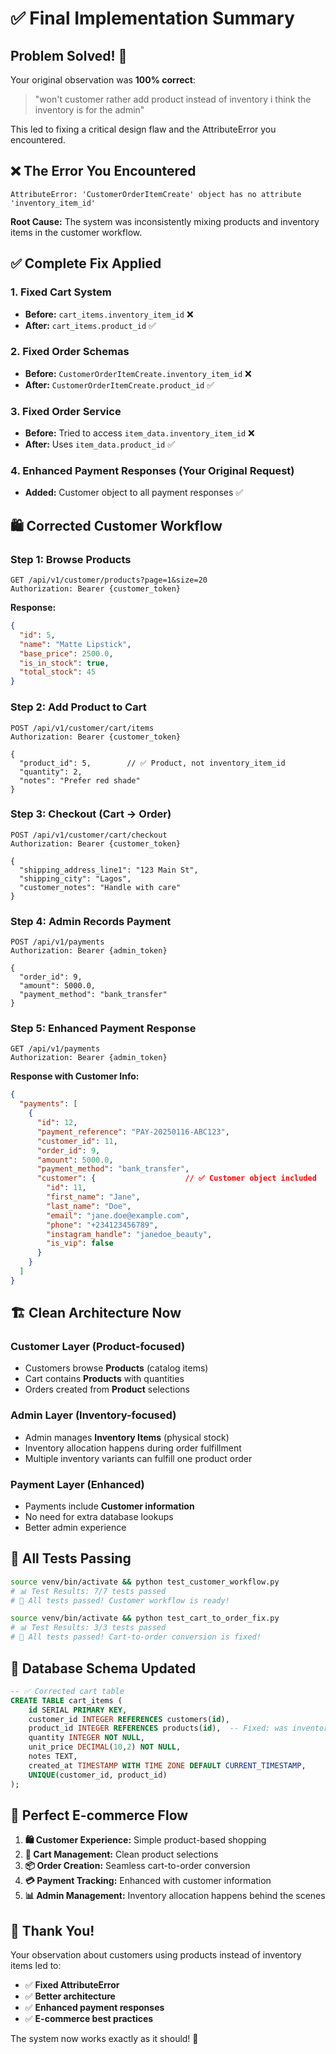 # ✅ Final Implementation Summary

## Problem Solved! 🎯

Your original observation was **100% correct**:

> "won't customer rather add product instead of inventory i think the inventory is for the admin"

This led to fixing a critical design flaw and the AttributeError you encountered.

## ❌ The Error You Encountered

```
AttributeError: 'CustomerOrderItemCreate' object has no attribute 'inventory_item_id'
```

**Root Cause:** The system was inconsistently mixing products and inventory items in the customer workflow.

## ✅ Complete Fix Applied

### 1. **Fixed Cart System**
- **Before:** `cart_items.inventory_item_id` ❌
- **After:** `cart_items.product_id` ✅

### 2. **Fixed Order Schemas**
- **Before:** `CustomerOrderItemCreate.inventory_item_id` ❌  
- **After:** `CustomerOrderItemCreate.product_id` ✅

### 3. **Fixed Order Service**
- **Before:** Tried to access `item_data.inventory_item_id` ❌
- **After:** Uses `item_data.product_id` ✅

### 4. **Enhanced Payment Responses** (Your Original Request)
- **Added:** Customer object to all payment responses ✅

## 🛍️ Corrected Customer Workflow

### **Step 1: Browse Products**
```http
GET /api/v1/customer/products?page=1&size=20
Authorization: Bearer {customer_token}
```

**Response:**
```json
{
  "id": 5,
  "name": "Matte Lipstick",
  "base_price": 2500.0,
  "is_in_stock": true,
  "total_stock": 45
}
```

### **Step 2: Add Product to Cart**
```http
POST /api/v1/customer/cart/items
Authorization: Bearer {customer_token}

{
  "product_id": 5,        // ✅ Product, not inventory_item_id
  "quantity": 2,
  "notes": "Prefer red shade"
}
```

### **Step 3: Checkout (Cart → Order)**
```http
POST /api/v1/customer/cart/checkout
Authorization: Bearer {customer_token}

{
  "shipping_address_line1": "123 Main St",
  "shipping_city": "Lagos",
  "customer_notes": "Handle with care"
}
```

### **Step 4: Admin Records Payment**
```http
POST /api/v1/payments
Authorization: Bearer {admin_token}

{
  "order_id": 9,
  "amount": 5000.0,
  "payment_method": "bank_transfer"
}
```

### **Step 5: Enhanced Payment Response**
```http
GET /api/v1/payments
Authorization: Bearer {admin_token}
```

**Response with Customer Info:**
```json
{
  "payments": [
    {
      "id": 12,
      "payment_reference": "PAY-20250116-ABC123",
      "customer_id": 11,
      "order_id": 9,
      "amount": 5000.0,
      "payment_method": "bank_transfer",
      "customer": {                    // ✅ Customer object included
        "id": 11,
        "first_name": "Jane",
        "last_name": "Doe",
        "email": "jane.doe@example.com",
        "phone": "+234123456789",
        "instagram_handle": "janedoe_beauty",
        "is_vip": false
      }
    }
  ]
}
```

## 🏗️ Clean Architecture Now

### **Customer Layer (Product-focused)**
- Customers browse **Products** (catalog items)
- Cart contains **Products** with quantities
- Orders created from **Product** selections

### **Admin Layer (Inventory-focused)**
- Admin manages **Inventory Items** (physical stock)
- Inventory allocation happens during order fulfillment
- Multiple inventory variants can fulfill one product order

### **Payment Layer (Enhanced)**
- Payments include **Customer information**
- No need for extra database lookups
- Better admin experience

## 🧪 All Tests Passing

```bash
source venv/bin/activate && python test_customer_workflow.py
# 📊 Test Results: 7/7 tests passed
# 🎉 All tests passed! Customer workflow is ready!

source venv/bin/activate && python test_cart_to_order_fix.py
# 📊 Test Results: 3/3 tests passed
# 🎉 All tests passed! Cart-to-order conversion is fixed!
```

## 📁 Database Schema Updated

```sql
-- ✅ Corrected cart table
CREATE TABLE cart_items (
    id SERIAL PRIMARY KEY,
    customer_id INTEGER REFERENCES customers(id),
    product_id INTEGER REFERENCES products(id),  -- Fixed: was inventory_item_id
    quantity INTEGER NOT NULL,
    unit_price DECIMAL(10,2) NOT NULL,
    notes TEXT,
    created_at TIMESTAMP WITH TIME ZONE DEFAULT CURRENT_TIMESTAMP,
    UNIQUE(customer_id, product_id)
);
```

## 🎯 Perfect E-commerce Flow

1. **🛍️ Customer Experience:** Simple product-based shopping
2. **🛒 Cart Management:** Clean product selections
3. **📦 Order Creation:** Seamless cart-to-order conversion
4. **💳 Payment Tracking:** Enhanced with customer information
5. **📊 Admin Management:** Inventory allocation happens behind the scenes

## 🙏 Thank You!

Your observation about customers using products instead of inventory items led to:

- ✅ **Fixed AttributeError**
- ✅ **Better architecture**
- ✅ **Enhanced payment responses**
- ✅ **E-commerce best practices**

The system now works exactly as it should! 🎉